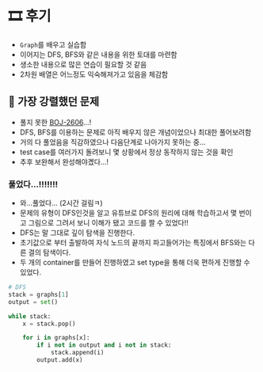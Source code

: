 # 🎞 후기
- `Graph`를 배우고 실습함
- 이어지는 DFS, BFS와 같은 내용을 위한 토대를 마련함
- 생소한 내용으로 많은 연습이 필요할 것 같음
- 2차원 배열은 어느정도 익숙해져가고 있음을 체감함

## 💎 가장 강렬했던 문제
- 풀지 못한 [BOJ-2606](./BOJ_2606.py)...!
- DFS, BFS를 이용하는 문제로 아직 배우지 않은 개념이었으나 최대한 풀어보려함
- 거의 다 풀었음을 직감하였으나 다음단계로 나아가지 못하는 중...
- test case를 여러가지 돌려보니 몇 상황에서 정상 동작하지 않는 것을 확인
- 추후 보완해서 완성해야곘다...!

### 풀었다...!!!!!!!
- 와...풀었다... (2시간 걸림ㅋ)
- 문제의 유형이 DFS인것을 알고 유튜브로 DFS의 원리에 대해 학습하고서 몇 번이고 그림으로 그려서 보니 이해가 됐고 코드를 짤 수 있었다!!
- DFS는 말 그대로 깊이 탐색을 진행한다.
- 초기값으로 부터 출발하여 자식 노드의 끝까지 파고들어가는 특징에서 BFS와는 다른 결의 탐색이다.
- 두 개의 container를 만들어 진행하였고 set type을 통해 더욱 편하게 진행할 수 있었다.
```python
# DFS
stack = graphs[1]  
output = set()

while stack:
    x = stack.pop()

    for i in graphs[x]:
        if i not in output and i not in stack:
            stack.append(i)
        output.add(x)
```